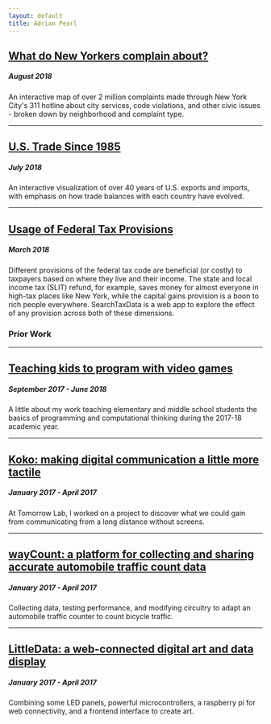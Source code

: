 ```yaml
---
layout: default
title: Adrian Pearl
---
```


## [What do New Yorkers complain about?](https://beta.observablehq.com/@adrianpearl/mapping-every-type-of-311-call-in-new-york-city)
##### August 2018
An interactive map of over 2 million complaints made through New York City's 311 hotline about city services, code violations, and other civic issues - broken down by neighborhood and complaint type.

***

## [U.S. Trade Since 1985](https://beta.observablehq.com/@adrianpearl/u-s-international-trade-since-1985)
##### July 2018
An interactive visualization of over 40 years of U.S. exports and imports, with emphasis on how trade balances with each country have evolved.

***

## [Usage of Federal Tax Provisions](http://www.searchtaxdata.com)
##### March 2018
Different provisions of the federal tax code are beneficial (or costly) to taxpayers based on where they live and their income. The state and local income tax (SLIT) refund, for example, saves money for almost everyone in high-tax places like New York, while the capital gains provision is a boon to rich people everywhere. SearchTaxData is a web app to explore the effect of any provision across both of these dimensions.


### Prior Work 
***


## [Teaching kids to program with video games](./scratch)
##### September 2017 - June 2018
A little about my work teaching elementary and middle school students the basics of programming and computational thinking during the 2017-18 academic year.

***

## [Koko: making digital communication a little more tactile](./koko)
##### January 2017 - April 2017
At Tomorrow Lab, I worked on a project to discover what we could gain from communicating from a long distance without screens.

***

## [wayCount: a platform for collecting and sharing accurate automobile traffic count data](./waycount)
##### January 2017 - April 2017
Collecting data, testing performance, and modifying circuitry to adapt an automobile traffic counter to count bicycle traffic.

***

## [LittleData: a web-connected digital art and data display](./littledata)
##### January 2017 - April 2017
Combining some LED panels, powerful microcontrollers, a raspberry pi for web connectivity, and a frontend interface to create art.